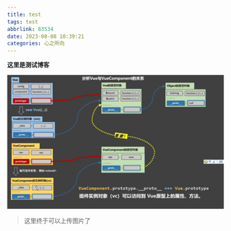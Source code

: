 ```yaml
---
title: test
tags: test
abbrlink: 63534
date: 2023-08-08 10:39:21
categories: 心之所向
---
```


**这里是测试博客**

![vue](./test/Vue原型链.png)

> 这里终于可以上传图片了
